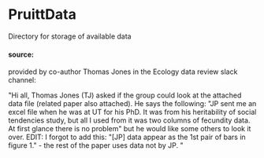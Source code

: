 # PruittData
Directory for storage of available data

#### source:

provided by co-author Thomas Jones in the Ecology data review slack channel:

"Hi all, Thomas Jones (TJ) asked if the group could look at the attached data file (related paper also attached). He says the following: "JP sent me an excel file when he was at UT for his PhD. It was from his heritability of social tendencies study, but all I used from it was two columns of fecundity data. At first glance there is no problem" but he would like some others to look it over. EDIT: I forgot to add this: "[JP] data appear as the 1st pair of bars in figure 1." - the rest of the paper uses data not by JP. "